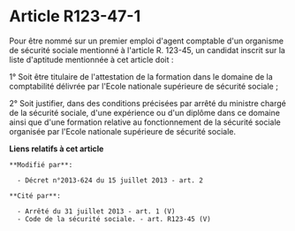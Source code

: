 # Article R123-47-1

Pour être nommé sur un premier emploi d'agent comptable d'un organisme de sécurité sociale mentionné à l'article R. 123-45,
un candidat inscrit sur la liste d'aptitude mentionnée à cet article doit : 

1° Soit être titulaire de l'attestation de la formation dans le domaine de la comptabilité délivrée par l'Ecole nationale
supérieure de sécurité sociale ;  

2° Soit justifier, dans des conditions précisées par arrêté du ministre chargé de la sécurité sociale, d'une expérience ou
d'un diplôme dans ce domaine ainsi que d'une formation relative au fonctionnement de la sécurité sociale organisée par
l'Ecole nationale supérieure de sécurité sociale.

**Liens relatifs à cet article**

	**Modifié par**:

	  - Décret n°2013-624 du 15 juillet 2013 - art. 2

	**Cité par**:

	  - Arrêté du 31 juillet 2013 - art. 1 (V)
	  - Code de la sécurité sociale. - art. R123-45 (V)
